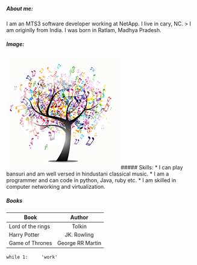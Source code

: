 <h5 id="about-me">About me:</h5>
<p>I am an MTS3 software developer working at NetApp. I live in cary, NC. &gt; I am originlly from India. I was born in Ratlam, Madhya Pradesh.</p>
<h5 id="image">Image:</h5>
<p><img src="musicalTree.jpg" alt="img" /> ##### Skills: * I can play bansuri and am well versed in hindustani classical music. * I am a programmer and can code in python, Java, ruby etc. * I am skilled in computer networking and virtualization.</p>
<h5 id="books">Books</h5>
<table>
<thead>
<tr class="header">
<th>Book</th>
<th style="text-align: center;">Author</th>
</tr>
</thead>
<tbody>
<tr class="odd">
<td>Lord of the rings</td>
<td style="text-align: center;">Tolkin</td>
</tr>
<tr class="even">
<td>Harry Potter</td>
<td style="text-align: center;">JK. Rowling</td>
</tr>
<tr class="odd">
<td>Game of Thrones</td>
<td style="text-align: center;">George RR Martin</td>
</tr>
</tbody>
</table>
<p><code>while 1:     'work'</code></p>
